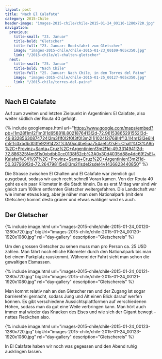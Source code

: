 ```yaml
---
layout: post
title: "Nach El Calafate"
category: 2015-Chile
header-image: "images-2015-chile/chile-2015-01-24_00116-1280x720.jpg"
navigation:
  previous:
    title-small: "23. Januar"
    title-bold: "Gletscher"
    title-full: "23. Januar: Bootsfahrt zum Gletscher"
    image: "images-2015-chile/chile-2015-01-23_00109-965x350.jpg"
    link: "/2015-chile/el-chalten-gletscher"
  next:
    title-small: "25. Januar"
    title-bold: "Nach Chile"
    title-full: "25. Januar: Nach Chile, in den Torres del Paine"
    image: "images-2015-chile/chile-2015-01-25_00127-965x350.jpg"
    link: "/2015-chile/torres-del-paine"
---
```

## Nach El Calafate

Auf zum zweiten und letzten Zielpunkt in Argentinien: El Calafate, also weiter südlich der Routa 40 gefolgt.

{% include googlemaps.html url="https://www.google.com/maps/embed?pb=!1m28!1m12!1m3!1d658818.8021876413!2d-72.96153865291552!3d-49.83285630874724!2m3!1f0!2f0!3f0!3m2!1i1024!2i768!4f13.1!4m13!3e6!4m5!1s0xbdbd03fe92914231%3A0xc4be5aa754aefc!2sEl+Chalt%C3%A9n%2C+Provinz+Santa+Cruz%2C+Argentinien!3m2!1d-49.3314941!2d-72.886325!4m5!1s0xbdbb0cc0138f62cb%3A0x30d4035d88e4dc69!2sEl+Kalafat%C4%97%2C+Provinz+Santa+Cruz%2C+Argentinien!3m2!1d-50.337969!2d-72.2647981!5e0!3m2!1sde!2sde!4v1436823440850" %}

Die Strasse zwischen El Chalten und El Calafate war ziemlich gut ausgebaut, sodass wir auch recht schnell Voran kamen. Von der Routa 40 geht es ein paar Kilometer in die Stadt hinein. Da es erst Mittag war sind wir gleich zum 100km entfernten Gletscher weitergefahren. Die Landschaft war wie immer etwas karg, aber je näher man dem Nationalpark (mit dem Gletscher) kommt desto grüner und etwas waldiger wird es auch.

## Der Gletscher

{% include image.html url="images-2015-chile/chile-2015-01-24_00120-1280x720.jpg" bigUrl="images-2015-chile/chile-2015-01-24_00120-1920x1080.jpg" rel="day-gallery" description="Gletschereis" %}

Um den grossen Gletscher zu sehen muss man pro Person ca. 25 USD zahlen. Man fährt noch etliche Kilometer durch den Nationalpark bis man bei einem Parkplatz rauskommt. Während der Fahrt sieht man schon die gewaltigen Eismassen.

{% include image.html url="images-2015-chile/chile-2015-01-24_00121-1280x720.jpg" bigUrl="images-2015-chile/chile-2015-01-24_00121-1920x1080.jpg" rel="day-gallery" description="Gletschereis" %}

Man kommt relativ nah an den Gletscher ran und der Zugang ist sogar barrierefrei gemacht, sodass Jung und Alt einen Blick darauf werfen können. Es gibt verschiedene Aussichtsplattformen auf verschiedenen Höhen, sodass man da gut eine Weile verbringen kann. Man hört auch immer mal wieder das Knacken des Eises und wie sich der Gigant bewegt – nettes Fleckchen also.

{% include image.html url="images-2015-chile/chile-2015-01-24_00123-1280x720.jpg" bigUrl="images-2015-chile/chile-2015-01-24_00123-1920x1080.jpg" rel="day-gallery" description="Gletschereis" %}

In El Calafate haben wir noch was gegessen und den Abend ruhig ausklingen lassen.

